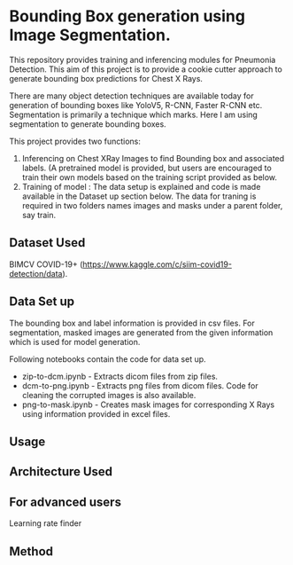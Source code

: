 # Bounding Box generation using Image Segmentation.

This repository provides training and inferencing modules for Pneumonia Detection. This aim of this project is to provide a cookie cutter approach to generate bounding box predictions for Chest X Rays.

There are many object detection techniques are available today for generation of bounding boxes like YoloV5, R-CNN, Faster R-CNN etc. Segmentation is primarily a technique which marks. Here I am using segmentation to generate bounding boxes.

This project provides two functions:

1. Inferencing on Chest XRay Images to find Bounding box and associated labels. (A pretrained model is provided, but users are encouraged to train their own models based on the training script provided as below.
2.  Training of model : The data setup is explained and code is made available in the Dataset up section below. The data for traning is required in two folders names images and masks under a parent folder, say train.

## Dataset Used

BIMCV COVID-19+ (https://www.kaggle.com/c/siim-covid19-detection/data).

## Data Set up

The bounding box and label information is provided in csv files. For segmentation, masked images are generated from the given information which is used for model generation.

Following notebooks contain the code for data set up.
- zip-to-dcm.ipynb - Extracts dicom files from zip files.
- dcm-to-png.ipynb - Extracts png files from dicom files. Code for cleaning the corrupted images is also available.
- png-to-mask.ipynb - Creates mask images for corresponding X Rays using information provided in excel files.

## Usage

## Architecture Used


## For advanced users

Learning rate finder

## Method

